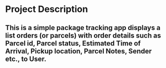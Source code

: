 # Project Description

## This is a simple package tracking app displays a list orders (or parcels) with order details such as Parcel id, Parcel status, Estimated Time of Arrival, Pickup location, Parcel Notes, Sender etc., to User.




